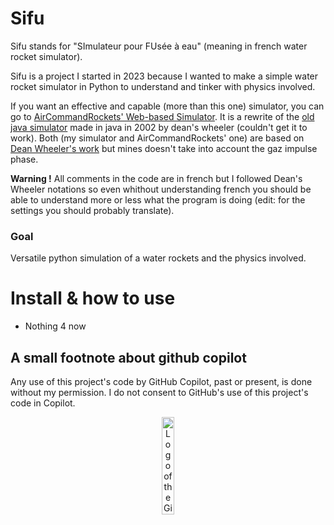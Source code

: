 # Sifu

Sifu stands for "SImulateur pour FUsée à eau" (meaning in french water rocket simulator).

Sifu is a project I started in 2023 because I wanted to make a simple water rocket simulator in Python to understand and tinker with physics involved.

If you want an effective and capable (more than this one) simulator, you can go to [AirCommandRockets' Web-based Simulator](http://www.aircommandrockets.com/sim/simulator.htm). It is a rewrite of the [old java simulator](https://www.et.byu.edu/~wheeler/benchtop/sim.php) made in java in 2002 by dean's wheeler (couldn't get it to work). Both (my simulator and AirCommandRockets' one) are based on [Dean Wheeler's work](https://www.et.byu.edu/~wheeler/benchtop/thrust.php) but mines doesn't take into account the gaz impulse phase.

**Warning !** All comments in the code are in french but I followed Dean's Wheeler notations so even whithout understanding french you should be able to understand more or less what the program is doing (edit: for the settings you should probably translate).

### Goal

Versatile python simulation of a water rockets and the physics involved.

# Install & how to use

- Nothing 4 now

## A small footnote about github copilot

Any use of this project's code by GitHub Copilot, past or present, is done without my permission. I do not consent to GitHub's use of this project's code in Copilot.

<p align="center"><a href="https://sfconservancy.org/GiveUpGitHub/"><img alt="Logo of the GiveUpGitHub campaign" src="https://sfconservancy.org/static/img/GiveUpGitHub.png" width="20%"></a></p>
